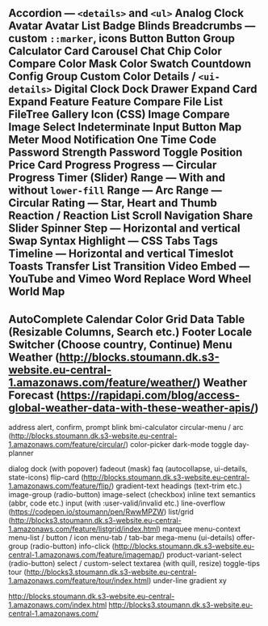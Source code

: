 Accordion — `<details>` and `<ul>`
Analog Clock
Avatar
Avatar List
Badge
Blinds
Breadcrumbs — custom `::marker`, icons
Button
Button Group
Calculator
Card
Carousel
Chat
Chip
Color Compare
Color Mask
Color Swatch
Countdown
Config Group
Custom Color
Details / `<ui-details>`
Digital Clock
Dock
Drawer
Expand Card
Expand Feature
Feature Compare
File List
FileTree
Gallery
Icon (CSS)
Image Compare
Image Select
Indeterminate
Input Button
Map
Meter
Mood
Notification
One Time Code
Password Strength
Password Toggle
Position
Price Card
Progress
Progress — Circular
Progress Timer (Slider)
Range — With and without `lower-fill`
Range — Arc
Range — Circular
Rating — Star, Heart and Thumb
Reaction / Reaction List
Scroll Navigation
Share
Slider
Spinner
Step — Horizontal and vertical
Swap
Syntax Highlight — CSS
Tabs
Tags
Timeline — Horizontal and vertical
Timeslot
Toasts
Transfer List
Transition
Video Embed — YouTube and Vimeo
Word Replace
Word Wheel
World Map
---
AutoComplete
Calendar
Color Grid
Data Table (Resizable Columns, Search etc.)
Footer
Locale Switcher (Choose country, Continue)
Menu
Weather (http://blocks.stoumann.dk.s3-website.eu-central-1.amazonaws.com/feature/weather/)
Weather Forecast (https://rapidapi.com/blog/access-global-weather-data-with-these-weather-apis/)
---
address
alert, confirm, prompt
blink
bmi-calculator
circular-menu / arc (http://blocks.stoumann.dk.s3-website.eu-central-1.amazonaws.com/feature/circular/)
color-picker
dark-mode toggle
day-planner

dialog
dock (with popover)
fadeout (mask)
faq (autocollapse, ui-details, state-icons)
flip-card (http://blocks.stoumann.dk.s3-website.eu-central-1.amazonaws.com/feature/flip/)
gradient-text
headings (text-trim etc.)
image-group (radio-button)
image-select (checkbox)
inline text semantics (abbr, code etc.)
input (with :user-valid/invalid etc.)
line-overflow (https://codepen.io/stoumann/pen/RwwMPZW)
list/grid (http://blocks3.stoumann.dk.s3-website.eu-central-1.amazonaws.com/feature/listgrid/index.html)
marquee
menu-context
menu-list / button / icon
menu-tab / tab-bar
mega-menu (ui-details)
offer-group (radio-button)
info-click (http://blocks.stoumann.dk.s3-website.eu-central-1.amazonaws.com/feature/imagemap/)
product-variant-select (radio-button)
select / custom-select
textarea (with quill, resize)
toggle-tips
tour (http://blocks3.stoumann.dk.s3-website.eu-central-1.amazonaws.com/feature/tour/index.html)
under-line gradient
xy

http://blocks.stoumann.dk.s3-website.eu-central-1.amazonaws.com/index.html
http://blocks3.stoumann.dk.s3-website.eu-central-1.amazonaws.com/